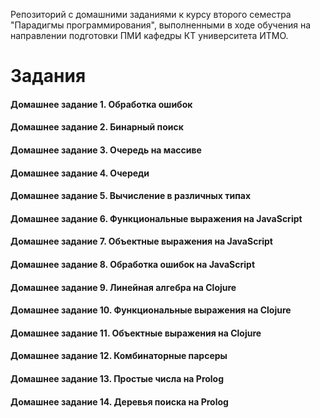 Репозиторий с домашними заданиями к курсу второго семестра "Парадигмы программирования", выполненными в ходе обучения на направлении подготовки ПМИ кафедры КТ университета ИТМО.

# Задания
#### Домашнее задание 1. Обработка ошибок
#### Домашнее задание 2. Бинарный поиск
#### Домашнее задание 3. Очередь на массиве
#### Домашнее задание 4. Очереди
#### Домашнее задание 5. Вычисление в различных типах
#### Домашнее задание 6. Функциональные выражения на JavaScript
#### Домашнее задание 7. Объектные выражения на JavaScript
#### Домашнее задание 8. Обработка ошибок на JavaScript
#### Домашнее задание 9. Линейная алгебра на Clojure
#### Домашнее задание 10. Функциональные выражения на Clojure
#### Домашнее задание 11. Объектные выражения на Clojure
#### Домашнее задание 12. Комбинаторные парсеры
#### Домашнее задание 13. Простые числа на Prolog
#### Домашнее задание 14. Деревья поиска на Prolog
